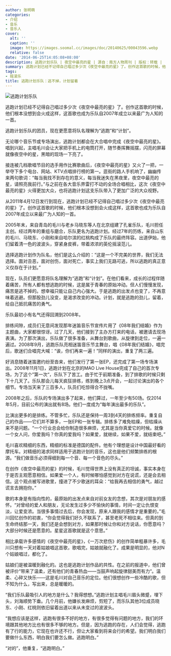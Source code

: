 ```yaml
---
author: 张明萌
categories:
- 介绍
- 音乐
- 音乐人
cover:
  alt: ''
  caption: ''
  image: https://images.soomal.cc/images/doc/20140625/00043596.webp
  relative: false
date: '2014-06-25T14:05:08+08:00'
description: 逃跑计划乐队 | 夜空中最亮的星 | 源自：南方人物周刊 | 版权：转载 |  平均/总评分：10.00/70
summary: 逃跑计划已经不记得自己唱过多少次《夜空中最亮的星》了。创作这首歌的时候，他们根本没想到会火成这样，这首歌也成为乐队自2007年成立以来最广为人知的一首。逃跑计划乐队的团员，现在更愿意将队名理解为“逃跑”和“计划”。无论哪个音乐节或专场演出，逃跑计划都会在大合唱中完成《夜空中最亮的星》……
tags:
- 摇滚乐
title: 逃跑计划乐队：逃不掉，计划留着
---
```


![逃跑计划乐队](https://images.soomal.cc/images/doc/20140625/00043596.webp)





逃跑计划已经不记得自己唱过多少次《夜空中最亮的星》了。创作这首歌的时候，他们根本没想到会火成这样，这首歌也成为乐队自2007年成立以来最广为人知的一首。

逃跑计划乐队的团员，现在更愿意将队名理解为“逃跑”和“计划”。

无论哪个音乐节或专场演出，逃跑计划都会在大合唱中完成《夜空中最亮的星》。唱到兴起，主唱毛川会让大家把手机上的电筒打开，随节奏挥舞摇摆，闪亮的屏幕就像夜空中的星，黑暗的现场一下亮了。

接连被几档歌唱节目的选手用作比赛歌曲后，《夜空中最亮的星》又火了一把，一举夺下多个电台、网站、KTV点唱排行榜的第一。逛街的路人手机响了，幽幽传来两句歌词：“每当我找不到存在的意义，每当我迷失在黑夜里，夜空中最亮的星，请照亮我前行。”与之前在各大音乐界雷打不动的全场合唱相比，这次《夜空中最亮的星》火得更加大众，也将逃跑计划这支乐队带入了更加广泛的大众视野。

从2011年4月12日发行到现在，逃跑计划已经不记得自己唱过多少次《夜空中最亮的星》了。创作这首歌的时候，他们根本没想到会火成这样，这首歌也成为乐队自2007年成立以来最广为人知的一首。

2005年末，来自青岛的毛川与老乡马晓东等人在北京组建了孔雀乐队，毛川担任主创。经过两年的重组与磨合，乐队更名为逃跑计划。经过7年的历练，来自山东的毛川、马晓东、小刚和来自哈尔滨的红桃构成了乐队的最终阵容。出道伊始，他们留着清一色的波波头，穿紧身皮裤，带着浓浓的英伦摇滚范儿。

选择逃跑计划作为队名，他们是这么介绍的：“这是一个不完美的世界，我们无法选择。面对丑恶，面对创伤，面对死亡，事实上我们无路可逃，所以逃跑的真正意义仅存在于计划。”

现在，队员们更愿意将队名理解为“逃跑”和“计划”。在他们看来，成长的过程伴随着痛苦，所有人都有想逃跑的时候，这是属于青春的原始冲动。但人们慢慢发现，痛苦是逃不掉的。想幸福只能让自己内心强大。于是逃跑的出发点也变了，不再意味着逃避。但那股劲儿没变，是渴求改变的冲动。计划，就是逃跑的劲儿，留着，给自己抵抗痛苦的勇气。

乐队最初小有名气还得回溯到2008年。

排练间隙，成员们无意间发现那年迷笛音乐节宣传片用了《08年我们结婚》作为主题曲，大家都很惊讶。过了几天，他们接到了主办方打来的电话，被邀请去现场表演。为了那次演出，乐队做了很多准备，从舞台到歌曲，从旋律到走位，一遍一遍过。2008年9月，逃跑乐队亮相迷笛音乐节主舞台，唱《08年我们结婚》，唱完后，歌迷们合唱完大喊：“诶，你们再来一遍！”同样的演出，重复了两三遍。

好消息随着迷笛邀约纷至沓来，他们发行了第一张EP，还完成了第一场专场演出。2008年11月1日，逃跑计划在北京的MAO Live House完成了自己的首次专场，为了这个”第一次“，乐队下了苦工。由于忙于前期准备，到了排歌的时候只剩下十几天了。乐队那会儿每天疯狂排练，练到晚上3点开会，一起讨论演出的各个细节。专场当天来了三百多人，队员们吃惊得合不拢嘴。

2008年之后，乐队的专场演出多了起来，他们算过，一年至少有50场。仅2014年5月，目前公布的演出就有8场。他们一度成为“每年演出最多的乐队”。

比演出更多的是排练。不管多忙，乐队还是保持一周3到4天的排练频率。重复自己的作品――它们并不算多，一张EP和一张专辑。排练多了难免枯燥，但枯燥从来不是问题。“一个行业总会给你制造很多麻烦，尤其是当你真爱它的时候。就像一个女人问，你爱我吗？你真的爱我吗？如果爱，就继续，如果不爱，就结束吧。”

毛川喜欢精细的东西，精细的标准是德国的配件。他有个理想是设计中国最好看的摩托车。对精细的渴求同样适用于逃跑计划的音乐，这也是他们频繁排练的根源。“我们做音乐必须得细到每一个音、每一个音色的尽头。”

在创作《夜空中最亮的星》的时候，毛川觉得世界上没有真正的坦诚，事实本身在于是否主观愿意相信。如果爱一个人，有时候哪怕感觉到对方在说谎，还是会去相信。这个观点被写进歌里，撞进了不少歌迷的耳朵：“给我再去相信的勇气，越过谎言去拥抱你。”

歌的本身是有指向性的，最原始的出发点来自对前女友的念想，其次是对朋友的感怀。“对曾经的爱人和朋友，无论发生过多少不愉快的事情，时间一定让仇恨变淡，让爱变浓。当很多事情过去后，你会发现，原来人跟我的感情才是重要的，”毛川回忆创作的初衷，“你会觉得我们好久不联系了，甚至老死不相往来。但真的到生命终结那一天，我们还是会想到对方，如果那时候让你和对方说话，你愿意吗？大部分时候还是愿意的。星星这首歌就是这个意思。”

相比承载许多感情的《夜空中最亮的星》，《一万次悲伤》的创作简单粗暴许多，毛川只想有一天对着姑娘唱这首歌，歌唱完，姑娘就融化了。成果是明显的，他对N个姑娘唱过，都化了。

姑娘们是被温暖到融化的。这也是逃跑计划作品的共性。在之前的报道中，他们曾被评价“带来了温柔，还有他们的青春热血――当鼓声响起旋律甜美而有力“。温柔、心碎又快乐――这是毛川对自己音乐的定位。他们很想创作一些冷酷的歌，但不知为什么，写出来，总是暖暖的。

“我们乐队最吸引人的地方是什么？我得想想。”逃跑计划主唱毛川眉头微蹙，埋下头，刘海顺势下垂。几个月前，他嫌长发麻烦，剪短了，而乐队其他3位成员晓东、小刚、红桃则依旧留着出道以来从未变过的波波头。

“我想应该是这样，逃跑有很多不好的地方，有很多觉得有问题的地方，我们的环境跟其他地方比也有很多不够的地方。但是，因为逃跑的存在，人们会觉得，逃跑有了行的能力，它现在也许还不行，但让大家看到将来会行的希望。我们明白我们要做什么东西，明白我们要怎么做。逃跑明白。”

“对的”，他重复，“逃跑明白。”
